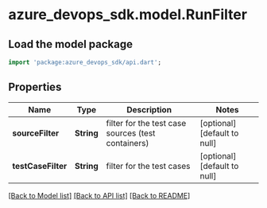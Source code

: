 # azure_devops_sdk.model.RunFilter

## Load the model package
```dart
import 'package:azure_devops_sdk/api.dart';
```

## Properties
Name | Type | Description | Notes
------------ | ------------- | ------------- | -------------
**sourceFilter** | **String** | filter for the test case sources (test containers) | [optional] [default to null]
**testCaseFilter** | **String** | filter for the test cases | [optional] [default to null]

[[Back to Model list]](../README.md#documentation-for-models) [[Back to API list]](../README.md#documentation-for-api-endpoints) [[Back to README]](../README.md)


